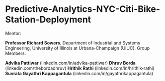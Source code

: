 # Predictive-Analytics-NYC-Citi-Bike-Station-Deployment
Mentor:

**Professor Richard Sowers**, Department of Industrial and Systems Engineering, University of Illinois at Urbana-Champaign (UIUC).
Group Members:

**Advika Pattiwar** (linkedin.com/in/advika-pattiwar)
**Dhruv Borda** (linkedin.com/thebordadhruv)
**Hrithik Rathi** (linkedin.com/in/hrithik-rathi)
**Suvrata Gayathri Kappagantula** (linkedin.com/in/gayathrikappagantula)

